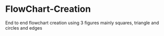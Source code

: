 # FlowChart-Creation
End to end flowchart creation using 3 figures mainly squares, triangle and circles and edges
